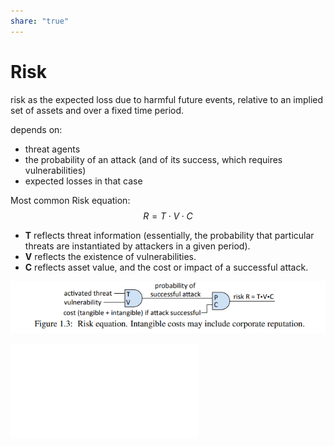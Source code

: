 ```yaml
---  
share: "true"  
---  
```

# Risk  
  
risk as the expected loss due to harmful future events, relative to an implied set of assets and over a fixed time period.  
  
depends on:   
- threat agents  
- the probability of an attack (and of its success, which requires vulnerabilities)  
- expected losses in that case  
  
Most common Risk equation:  
$$  
R = T \cdot V \cdot C  
$$  
- **T** reflects threat information (essentially, the probability that particular threats are instantiated by attackers in a given period).   
- **V** reflects the existence of vulnerabilities.  
- **C** reflects asset value, and the cost or impact of a successful attack.  
  
![Pasted image 20240109171958.png](./assets/Pasted%20image%2020240109171958.png)  
  
  
![Risk Types](./Risk%20Types.md)